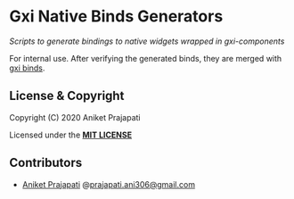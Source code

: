 # Gxi Native Binds Generators

*Scripts to generate bindings to native widgets wrapped in gxi-components*

For internal use.
After verifying the generated binds, they are merged with [gxi binds](https://github.com/gxi-rs/gxi/tree/main/src/binds).

## License & Copyright

Copyright (C) 2020 Aniket Prajapati

Licensed under the **[MIT LICENSE](LICENSE)**

## Contributors

+ [Aniket Prajapati](https://aniketprajapati.me)
  @[prajapati.ani306@gmail.com](mailto:prajapati.ani306@gmail.com)
  
